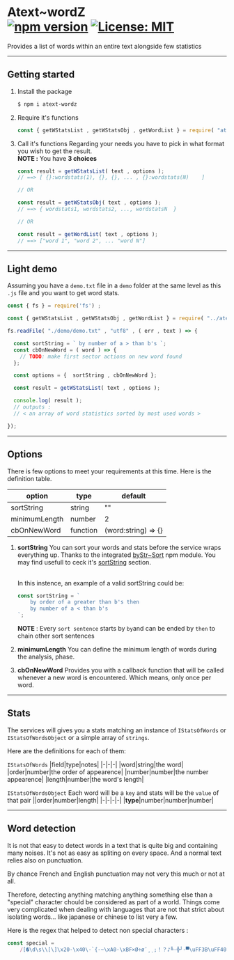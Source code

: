 # Atext~wordZ <br/> [![npm version](https://badge.fury.io/js/atext-wordz.svg)](https://badge.fury.io/js/atext-wordz) [![License: MIT](https://img.shields.io/badge/License-MIT-61dafb.svg)](https://github.com/ManuUseGitHub/atext-wordz/blob/master/LICENSE)

Provides a list of words within an entire text alongside few statistics

---

## Getting started

1. Install the package
    ```bash
    $ npm i atext-wordz
    ```
2. Require it's functions
    ```js
    const { getWStatsList , getWStatsObj , getWordList } = require( "atext-wordz" );
    ```
3. Call it's functions
   Regarding your needs you have to pick in what format you wish to get the result.<br/>
   **NOTE :** You have **3 choices**
    ```jsx
    const result = getWStatsList( text , options );
    // ==> [ {}:wordstats(1), {}, {}, ... , {}:wordstats(N)    ]

    // OR

    const result = getWStatsObj( text , options );
    // ==> { wordstats1, wordstats2, ..., wordstatsN  }

    // OR

    const result = getWordList( text , options );
    // ==> ["word 1", "word 2", ... "word N"]
    ```

---

## Light demo
Assuming you have a `demo.txt` file in a `demo` folder at the same level as this `.js` file and you want to get word stats.
```js
const { fs } = require('fs') ;

const { getWStatsList , getWStatsObj , getWordList } = require( "../atext-wordz" );

fs.readFile( "./demo/demo.txt" , "utf8" , ( err , text ) => {

  const sortString = ` by number of a > than b's `;
  const cbOnNewWord = ( word ) => {
    // TODO: make first sector actions on new word found
  };

  const options = {  sortString , cbOnNewWord };

  const result = getWStatsList( text , options );

  console.log( result );
  // outputs :
  // < an array of word statistics sorted by most used words >

});
```

---

## Options
There is few options to meet your requirements at this time. Here is the definition table.

| option | type | default |
|-|-|-|
|sortString|string|""|
|minimumLength|number|2|
|cbOnNewWord|function| (word:string) => {}|

1. **sortString**
    You can sort your words and stats before the service wraps everything up. Thanks to the integrated [byStr~Sort](https://www.npmjs.com/package/bystr-sort) npm module. You may find usefull to ceck it's [sortString](https://www.npmjs.com/package/bystr-sort#user-content-sortstring) section.

    <br/>
    In this instence, an example of a valid sortString could be:
    
    ```js
    const sortString = `
        by order of a greater than b's then
        by number of a < than b's
    `;
    ```
    **NOTE** : Every `sort sentence` starts by `by`and can be ended by `then` to chain other sort sentences
    <br/>
2. **minimumLength**
    You can define the minimum length of words during the analysis, phase.
    <br/>
    
3. **cbOnNewWord**
    Provides you with a callback function that will be called whenever a new word is encountered. Which means, only once per word.

---

## Stats
The services will gives you a stats matching an instance of `IStatsOfWords` or `IStatsOfWordsObject` or a simple array of `strings`.

Here are the definitions for each of them:

`IStatsOfWords`
|field|type|notes|
|-|-|-|
|word|string|the word|
|order|number|the order of appearence|
|number|number|the number appearence|
|length|number|the word's length|

`IStatsOfWordsObject`
Each word will be a `key` and stats will be the `value` of that pair
||order|number|length|
|-|-|-|-|
|**type**|number|number|number|

---

## Word detection
It is not that easy to detect words in a text that is quite big and containing many noises. It's not as easy as spliting on every space. And a normal text relies also on punctuation. 

By chance French and English punctuation may not very this much or not at all. 

Therefore, detecting anything matching anything something else than a "special" character chould be considered as part of a world. Things come very complicated when dealing with languages that are not that strict about isolating words... like japanese or chinese to list very a few.

Here is the regex that helped to detect non special characters :
```js
const special = 
    /[�\d\s\\[\]\x20-\x40\-`{-~\xA0-\xBF×Ø÷øʹ͵ͺ;！？♪╚-╬┘-▀\uFF3B\uFF40\uFF5B-\uFF65￥・（）]/i;
```
